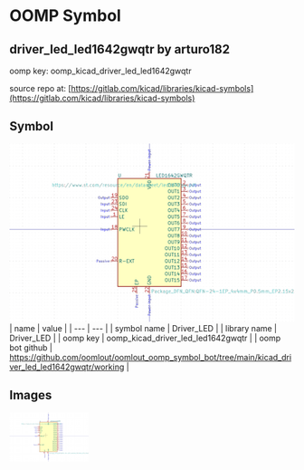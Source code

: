 # OOMP Symbol  
## driver_led_led1642gwqtr  by arturo182  
  
oomp key: oomp_kicad_driver_led_led1642gwqtr  
  
source repo at: [https://gitlab.com/kicad/libraries/kicad-symbols](https://gitlab.com/kicad/libraries/kicad-symbols)  
## Symbol  
  
[![working.png](working_600.png)](working.png)  
| name | value | 
| --- | --- | 
| symbol name | Driver_LED | 
| library name | Driver_LED | 
| oomp key | oomp_kicad_driver_led_led1642gwqtr | 
| oomp bot github | https://github.com/oomlout/oomlout_oomp_symbol_bot/tree/main/kicad_driver_led_led1642gwqtr/working | 
## Images  
  
[![working.png](working_140.png)](working.png)  
